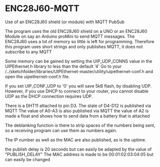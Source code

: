 # ENC28J60-MQTT
Use of an ENC28J60 shield (or module) with MQTT PubSub


The program uses the old ENC28J60 shield on a UNO or  an ENC28J60 Module on say an Arduino proMini to send MQTT messages.
The ENC28J60 uses a lot of memory so little is left for programming. Therefore this program uses short strings and only publishes MQTT, it does not subscribe to any MQTT

Some memory can be gained by setting the UIP_UDP_CONNS value in the UIPEthernet.h library to less than the default '4'
Go to your /../sketchfolder/libraries/UIPEthernet-master/utility/uipethernet-conf.h  and open the uipethernet-conf.h file.

If you set UIP_CONF_UDP to '0' you will save 5kB flash, by disabling UDP. However, if you use DHCP to connect to your router, you cannot disable UDP as the DHCP connection requires UDP. 

There is a DHT11 attached to pin D3.
The state of D4-D12 is published  via MQTT
The value of A0-A3 is also published via MQTT
the value of A2 is  made a float and shows how to send data from a battery that is attached

The deblanking function is there to strip spaces of the numbers being sent, so a receiving program can use them as numbers again.

The IP number as well as the MAC are also published, as is the uptime.

the publish delay is 20 seconds but can easily be adapted by the value of "PUBLISH_DELAY"
The MAC address is made to be 00:01:02:03:04:05 but can easily be changed
